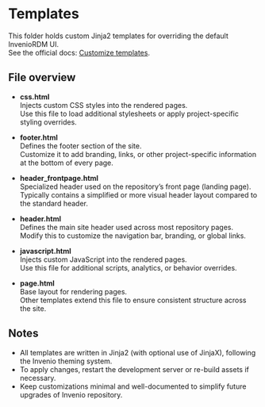 # Templates

This folder holds custom Jinja2 templates for overriding the default InvenioRDM UI.  
See the official docs: [Customize templates](https://inveniordm.docs.cern.ch/operate/customize/look-and-feel/templates/).

## File overview

- **css.html**  
  Injects custom CSS styles into the rendered pages.  
  Use this file to load additional stylesheets or apply project-specific styling overrides.

- **footer.html**  
  Defines the footer section of the site.  
  Customize it to add branding, links, or other project-specific information at the bottom of every page.

- **header_frontpage.html**  
  Specialized header used on the repository’s front page (landing page).  
  Typically contains a simplified or more visual header layout compared to the standard header.

- **header.html**  
  Defines the main site header used across most repository pages.  
  Modify this to customize the navigation bar, branding, or global links.

- **javascript.html**  
  Injects custom JavaScript into the rendered pages.  
  Use this file for additional scripts, analytics, or behavior overrides.

- **page.html**  
  Base layout for rendering pages.  
  Other templates extend this file to ensure consistent structure across the site.

## Notes

- All templates are written in Jinja2 (with optional use of JinjaX), following the Invenio theming system.  
- To apply changes, restart the development server or re-build assets if necessary.  
- Keep customizations minimal and well-documented to simplify future upgrades of Invenio repository.